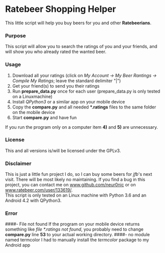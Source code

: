 # Ratebeer Shopping Helper

This little script will help you buy beers for you and other <b>Ratebeerians</b>.

### Purpose
This script will allow you to search the ratings of you and your friends, and will show you who already rated the wanted beer.
### Usage
1) Download all your ratings (click on <i>My Account → My Beer Rantings → Compile My Ratings</i>; leave the standard delimiter "|")
2) Get your friend(s) to send you  their ratings
3) Run <b>prepare_data.py</b> once for each user (prepare_data.py is only tested on a Linuxmachine)
4) Install <i>QPython3</i> or a similar app on your mobile device
5) Copy the <b>compare.py</b> and all needed <b>*.ratings</b> files to the same folder on the mobile device
6) Start <b>compare.py</b> and have fun

If you run the program only on a computer item <b>4)</b> and <b>5)</b> are unnecessary.

### License
This and all versions is/will be licensed under the GPLv3.

### Disclaimer
This is just a little fun project I do, so I can buy some beers for <i>jfb</i>'s next visit. There will be most likely no maintaining. If you find a bug in this project, you can contact me on www.github.com/neur0nic or on www.ratebeer.com/user/133619/.
<br>This script is only tested on an Linux machine with Python 3.6 and an Android 4.2 with QPython3.
### Error
####- File not found
If the program on your mobile device returns something like <i>file *.ratings not found</i>, you probably need to change <b>compare.py</b> line <b>53</b> to your actual working directory.
####- no module named termcolor
I had to manually install the <i>termcolor</i> package to my Android app